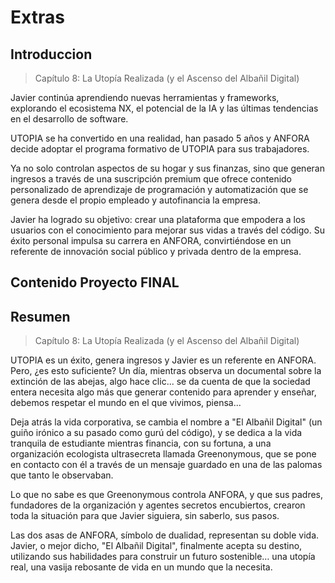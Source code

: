 # Extras

## Introduccion

> Capítulo 8: La Utopía Realizada (y el Ascenso del Albañil Digital)

Javier continúa aprendiendo nuevas herramientas y frameworks, explorando el ecosistema NX, el potencial de la IA y las últimas tendencias en el desarrollo de software.

UTOPIA se ha convertido en una realidad, han pasado 5 años y ANFORA decide adoptar el programa formativo de UTOPIA para sus trabajadores.

Ya no solo controlan aspectos de su hogar y sus finanzas, sino que generan ingresos a través de una suscripción premium que ofrece contenido personalizado de aprendizaje de programación y automatización que se genera desde el propio empleado y autofinancia la empresa.

Javier ha logrado su objetivo: crear una plataforma que empodera a los usuarios con el conocimiento para mejorar sus vidas a través del código. Su éxito personal impulsa su carrera en ANFORA, convirtiéndose en un referente de innovación social público y privada dentro de la empresa.

## Contenido Proyecto FINAL

## Resumen

> Capítulo 8: La Utopía Realizada (y el Ascenso del Albañil Digital)

UTOPIA es un éxito, genera ingresos y Javier es un referente en ANFORA. Pero, ¿es esto suficiente? Un día, mientras observa un documental sobre la extinción de las abejas, algo hace clic... se da cuenta de que la sociedad entera necesita algo más que generar contenido para aprender y enseñar, debemos respetar el mundo en el que vivimos, piensa...

Deja atrás la vida corporativa, se cambia el nombre a "El Albañil Digital" (un guiño irónico a su pasado como gurú del código), y se dedica a la vida tranquila de estudiante mientras financia, con su fortuna, a una organización ecologista ultrasecreta llamada Greenonymous, que se pone en contacto con él a través de un mensaje guardado en una de las palomas que tanto le observaban.

Lo que no sabe es que Greenonymous controla ANFORA, y que sus padres, fundadores de la organización y agentes secretos encubiertos, crearon toda la situación para que Javier siguiera, sin saberlo, sus pasos.

Las dos asas de ANFORA, símbolo de dualidad, representan su doble vida. Javier, o mejor dicho, "El Albañil Digital", finalmente acepta su destino, utilizando sus habilidades para construir un futuro sostenible… una utopía real, una vasija rebosante de vida en un mundo que la necesita.
